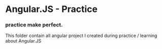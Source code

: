 # Angular.JS - Practice
### practice make perfect.

This folder contain all angular project I created during practice / learning
about Angular.JS
